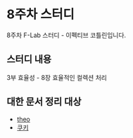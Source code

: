 # 8주차 스터디

8주차 F-Lab 스터디 - 이펙티브 코틀린입니다.

## 스터디 내용
3부 효율성 - 8장 효율적인 컬렉션 처리


## 대한 문서 정리 대상
- [theo](https://github.com/theo-f-lab)
- [쿠키](https://github.com/hello-jiwon)
